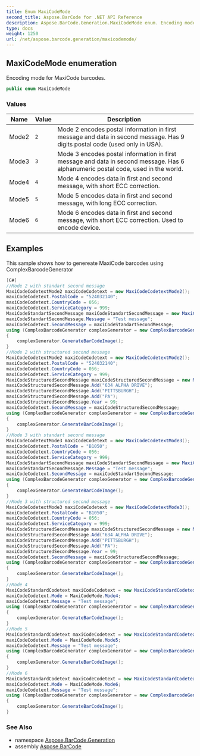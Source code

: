 ```yaml
---
title: Enum MaxiCodeMode
second_title: Aspose.BarCode for .NET API Reference
description: Aspose.BarCode.Generation.MaxiCodeMode enum. Encoding mode for MaxiCode barcodes
type: docs
weight: 1250
url: /net/aspose.barcode.generation/maxicodemode/
---
```

## MaxiCodeMode enumeration

Encoding mode for MaxiCode barcodes.

```csharp
public enum MaxiCodeMode
```

### Values

| Name | Value | Description |
| --- | --- | --- |
| Mode2 | `2` | Mode 2 encodes postal information in first message and data in second message. Has 9 digits postal code (used only in USA). |
| Mode3 | `3` | Mode 3 encodes postal information in first message and data in second message. Has 6 alphanumeric postal code, used in the world. |
| Mode4 | `4` | Mode 4 encodes data in first and second message, with short ECC correction. |
| Mode5 | `5` | Mode 5 encodes data in first and second message, with long ECC correction. |
| Mode6 | `6` | Mode 6 encodes data in first and second message, with short ECC correction. Used to encode device. |

## Examples

This sample shows how to genereate MaxiCode barcodes using ComplexBarcodeGenerator

```csharp
[C#]
//Mode 2 with standart second message
MaxiCodeCodetextMode2 maxiCodeCodetext = new MaxiCodeCodetextMode2();
maxiCodeCodetext.PostalCode = "524032140";
maxiCodeCodetext.CountryCode = 056;
maxiCodeCodetext.ServiceCategory = 999;
MaxiCodeStandartSecondMessage maxiCodeStandartSecondMessage = new MaxiCodeStandartSecondMessage();
maxiCodeStandartSecondMessage.Message = "Test message";
maxiCodeCodetext.SecondMessage = maxiCodeStandartSecondMessage;
using (ComplexBarcodeGenerator complexGenerator = new ComplexBarcodeGenerator(maxiCodeCodetext))
{
    complexGenerator.GenerateBarCodeImage();
}
//Mode 2 with structured second message
MaxiCodeCodetextMode2 maxiCodeCodetext = new MaxiCodeCodetextMode2();
maxiCodeCodetext.PostalCode = "524032140";
maxiCodeCodetext.CountryCode = 056;
maxiCodeCodetext.ServiceCategory = 999;
MaxiCodeStructuredSecondMessage maxiCodeStructuredSecondMessage = new MaxiCodeStructuredSecondMessage();
maxiCodeStructuredSecondMessage.Add("634 ALPHA DRIVE");
maxiCodeStructuredSecondMessage.Add("PITTSBURGH");
maxiCodeStructuredSecondMessage.Add("PA");
maxiCodeStructuredSecondMessage.Year = 99;
maxiCodeCodetext.SecondMessage = maxiCodeStructuredSecondMessage;
using (ComplexBarcodeGenerator complexGenerator = new ComplexBarcodeGenerator(maxiCodeCodetext))
{
    complexGenerator.GenerateBarCodeImage();
}
//Mode 3 with standart second message
MaxiCodeCodetextMode3 maxiCodeCodetext = new MaxiCodeCodetextMode3();
maxiCodeCodetext.PostalCode = "B1050";
maxiCodeCodetext.CountryCode = 056;
maxiCodeCodetext.ServiceCategory = 999;
MaxiCodeStandartSecondMessage maxiCodeStandartSecondMessage = new MaxiCodeStandartSecondMessage();
maxiCodeStandartSecondMessage.Message = "Test message";
maxiCodeCodetext.SecondMessage = maxiCodeStandartSecondMessage;
using (ComplexBarcodeGenerator complexGenerator = new ComplexBarcodeGenerator(maxiCodeCodetext))
{
    complexGenerator.GenerateBarCodeImage();
}
//Mode 3 with structured second message
MaxiCodeCodetextMode3 maxiCodeCodetext = new MaxiCodeCodetextMode3();
maxiCodeCodetext.PostalCode = "B1050";
maxiCodeCodetext.CountryCode = 056;
maxiCodeCodetext.ServiceCategory = 999;
MaxiCodeStructuredSecondMessage maxiCodeStructuredSecondMessage = new MaxiCodeStructuredSecondMessage();
maxiCodeStructuredSecondMessage.Add("634 ALPHA DRIVE");
maxiCodeStructuredSecondMessage.Add("PITTSBURGH");
maxiCodeStructuredSecondMessage.Add("PA");
maxiCodeStructuredSecondMessage.Year = 99;
maxiCodeCodetext.SecondMessage = maxiCodeStructuredSecondMessage;
using (ComplexBarcodeGenerator complexGenerator = new ComplexBarcodeGenerator(maxiCodeCodetext.GetConstructedCodetext())
{
    complexGenerator.GenerateBarCodeImage();
}
//Mode 4
MaxiCodeStandardCodetext maxiCodeCodetext = new MaxiCodeStandardCodetext();
maxiCodeCodetext.Mode = MaxiCodeMode.Mode4;
maxiCodeCodetext.Message = "Test message";
using (ComplexBarcodeGenerator complexGenerator = new ComplexBarcodeGenerator(maxiCodeCodetext.GetConstructedCodetext())
{
    complexGenerator.GenerateBarCodeImage();
}
//Mode 5
MaxiCodeStandardCodetext maxiCodeCodetext = new MaxiCodeStandardCodetext();
maxiCodeCodetext.Mode = MaxiCodeMode.Mode5;
maxiCodeCodetext.Message = "Test message";
using (ComplexBarcodeGenerator complexGenerator = new ComplexBarcodeGenerator(maxiCodeCodetext.GetConstructedCodetext())
{
    complexGenerator.GenerateBarCodeImage();
} 
//Mode 6
MaxiCodeStandardCodetext maxiCodeCodetext = new MaxiCodeStandardCodetext();
maxiCodeCodetext.Mode = MaxiCodeMode.Mode6;
maxiCodeCodetext.Message = "Test message";
using (ComplexBarcodeGenerator complexGenerator = new ComplexBarcodeGenerator(maxiCodeCodetext.GetConstructedCodetext())
{
    complexGenerator.GenerateBarCodeImage();
} 
```

### See Also

* namespace [Aspose.BarCode.Generation](../../aspose.barcode.generation/)
* assembly [Aspose.BarCode](../../)


